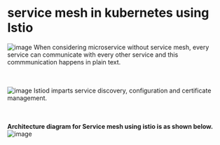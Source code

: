 # service mesh in kubernetes using Istio
![image](https://github.com/user-attachments/assets/efe7786c-edf4-4bbd-8d3d-2229a003dbca)
When considering microservice without service mesh, every service can communicate with every other service and this commmunication happens in plain text. 

<br><br/>
![image](https://github.com/user-attachments/assets/0e711d86-af1c-41db-aa24-f182d36cbbeb)
Istiod imparts service discovery, configuration and certificate management.

<br><br/>
**Architecture diagram for Service mesh using istio is as shown below.**
![image](https://github.com/user-attachments/assets/f2ffe416-de03-4c7f-8c25-43fd99ca0c0c)
